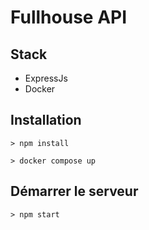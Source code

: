 # Fullhouse API

## Stack
* ExpressJs
* Docker

## Installation
`> npm install`

`> docker compose up`

## Démarrer le serveur
`> npm start`